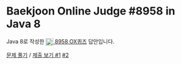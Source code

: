 # Baekjoon Online Judge #8958 in Java 8
Java 8로 작성한 [<img src="https://static.solved.ac/tier_small/4.svg" height="20" align="center">
8958 OX퀴즈](https://www.acmicpc.net/problem/8958) 답안입니다.

[문제 풀기](https://www.acmicpc.net/problem/8958) /
[제출 보기 #1](https://www.acmicpc.net/source/86438931)
[#2](https://www.acmicpc.net/source/86438541)

